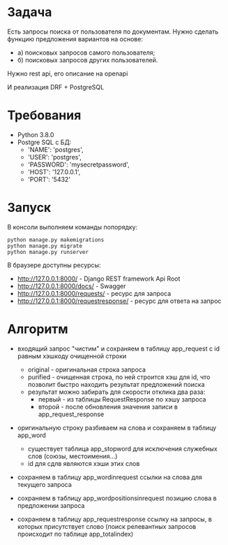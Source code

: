 # Задача
Есть запросы поиска от пользователя по документам. Нужно сделать функцию предложения вариантов на основе:
- а) поисковых запросов самого пользователя;
- б) поисковых запросов других пользователей.

Нужно rest api, его описание на openapi

И реализация DRF + PostgreSQL 

# Требования
- Python 3.8.0
- Postgre SQL с БД:
    -	'NAME': 'postgres',
	-	'USER': 'postgres',
	-	'PASSWORD': 'mysecretpassword',
	-	'HOST': '127.0.0.1',
	-	'PORT': '5432'
	
# Запуск
В консоли выполняем команды попорядку:
````
python manage.py makemigrations
python manage.py migrate
python manage.py runserver
````
В браузере доступны ресурсы: 
- http://127.0.0.1:8000/ - Django REST framework Api Root
- http://127.0.0.1:8000/docs/ - Swagger
- http://127.0.0.1:8000/requests/ - ресурс для запроса
- http://127.0.0.1:8000/requestresponse/ - ресурс для ответа на запрос

# Алгоритм
- входящий запрос "чистим" и сохраняем в таблицу app_request с id равным хэшкоду очищенной строки
    - original - оригинальная строка запроса
    - purified - очищенная строка, по ней строится хэш для id, что позволит быстро находить результат предложений поиска
    - результат можно забирать для скорости отклика два раза:
      - первый - из таблицы RequestResponse по хэшу запроса
      - второй - после обновления значения записи в app_request_response
    
- оригинальную строку разбиваем на слова и сохраняем в таблицу app_word
  - существует таблица app_stopword для исключения служебных слов (союзы, местоимения...)
  - id для сдлв являются хэши этих слов
  
- сохраняем в таблицу app_wordinrequest ссылки на слова для текущего запроса

- сохраняем в таблицу app_wordpositionsinrequest позицию слова в предложении запроса

- сохраняем в таблицу app_requestresponse ссылку на запросы, в которых присутствует слово (поиск релевантных запросов происходит по таблице app_totalindex)
 